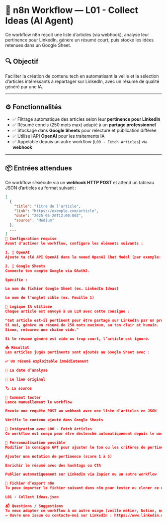 # 🧠 n8n Workflow — L01 - Collect Ideas (AI Agent)

Ce workflow n8n reçoit une liste d’articles (via webhook), analyse leur pertinence pour LinkedIn, génère un résumé court, puis stocke les idées retenues dans un Google Sheet.

## 🔍 Objectif

Faciliter la création de contenu tech en automatisant la veille et la sélection d’articles intéressants à repartager sur LinkedIn, avec un résumé de qualité généré par une IA.

---

## ⚙️ Fonctionnalités

- ✅ Filtrage automatique des articles selon leur **pertinence pour LinkedIn**
- ✅ Résumé concis (250 mots max) adapté à un **partage professionnel**
- ✅ Stockage dans **Google Sheets** pour relecture et publication différée
- ✅ Utilise l’API **OpenAI** pour les traitements IA
- ✅ Appelable depuis un autre workflow (`L00 - Fetch Articles`) via **webhook**

---

## 📦 Entrées attendues

Ce workflow s’exécute via un **webhook HTTP POST** et attend un tableau JSON d’articles au format suivant :

```json
[
  {
    "title": "Titre de l’article",
    "link": "https://exemple.com/article",
    "date": "2025-05-20T12:00:00Z",
    "source": "Medium"
  },
  ...
]
🔧 Configuration requise
Avant d’activer le workflow, configure les éléments suivants :

1. 🔑 OpenAI
Ajoute ta clé API OpenAI dans le noeud OpenAI Chat Model (par exemple: meta-llama/llama-3.1-8b-instruct).

2. 📄 Google Sheets
Connecte ton compte Google via OAuth2.

Spécifie :

Le nom du fichier Google Sheet (ex. LinkedIn Ideas)

Le nom de l’onglet cible (ex. Feuille 1)

🧠 Logique IA utilisée
Chaque article est envoyé à un LLM avec cette consigne :

"Cet article est-il pertinent pour être partagé sur LinkedIn par un profil tech senior (Java / DevOps / Agile / Freelance) ?
Si oui, génère un résumé de 250 mots maximum, au ton clair et humain.
Sinon, retourne une chaîne vide."

Si le résumé généré est vide ou trop court, l’article est ignoré.

📤 Résultat
Les articles jugés pertinents sont ajoutés au Google Sheet avec :

✅ Un résumé exploitable immédiatement

📅 La date d’analyse

🔗 Le lien original

🏷️ La source

🚀 Comment tester
Lance manuellement le workflow

Envoie une requête POST au webhook avec une liste d’articles en JSON

Vérifie le contenu ajouté dans Google Sheets

📡 Intégration avec L00 - Fetch Articles
Ce workflow est conçu pour être déclenché automatiquement depuis le workflow L00 - Fetch Articles, qui collecte les flux RSS tech.

🧱 Personnalisation possible
Modifier la consigne GPT pour ajuster le ton ou les critères de pertinence

Ajouter une notation de pertinence (score 1 à 5)

Enrichir le résumé avec des hashtags ou CTA

Publier automatiquement sur LinkedIn via Zapier ou un autre workflow

📁 Fichier d’export n8n
Tu peux importer le fichier suivant dans n8n pour tester ou cloner ce workflow :

L01 - Collect Ideas.json

📬 Questions / Suggestions
Tu veux adapter ce workflow à un autre usage (veille métier, Notion, newsletters) ?
→ Ouvre une issue ou contacte-moi sur LinkedIn : https://www.linkedin.com/in/patrickelard/
